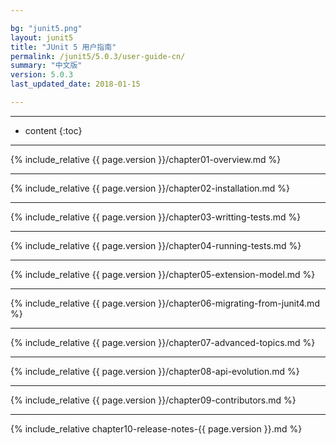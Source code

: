 ```yaml
---

bg: "junit5.png"
layout: junit5
title: "JUnit 5 用户指南"
permalink: /junit5/5.0.3/user-guide-cn/
summary: "中文版"
version: 5.0.3
last_updated_date: 2018-01-15

---
```


---

* content
{:toc}

---

{% include_relative {{ page.version }}/chapter01-overview.md %}

---

{% include_relative {{ page.version }}/chapter02-installation.md %}

---

{% include_relative {{ page.version }}/chapter03-writting-tests.md %}

---

{% include_relative {{ page.version }}/chapter04-running-tests.md %}

---

{% include_relative {{ page.version }}/chapter05-extension-model.md %}

---

{% include_relative {{ page.version }}/chapter06-migrating-from-junit4.md %}

---

{% include_relative {{ page.version }}/chapter07-advanced-topics.md %}

---

{% include_relative {{ page.version }}/chapter08-api-evolution.md %}

---

{% include_relative {{ page.version }}/chapter09-contributors.md %}

---

{% include_relative chapter10-release-notes-{{ page.version }}.md %}














